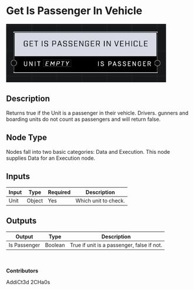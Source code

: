 # Get Is Passenger In Vehicle
![](../../../.gitbook/assets/get-is-passenger-in-vehicle.JPG)
## Description
Returns true if the Unit is a passenger in their vehicle. Drivers. gunners and boarding units do not count as passengers and will return false.

## Node Type
Nodes fall into two basic categories: Data and Execution. This node supplies Data for an Execution node.

## Inputs
| Input | Type | Required | Description |
|------------------|------------------|----------|--------------------------------------------------------------|
| Unit | Object | Yes | Which unit to check. |

## Outputs
| Output | Type | Description |
|------------------|------------------|--------------------------------------------------------------|
| Is Passenger | Boolean | True if unit is a passenger, false if not. |

\
\
**Contributors**

AddiCt3d 2CHa0s